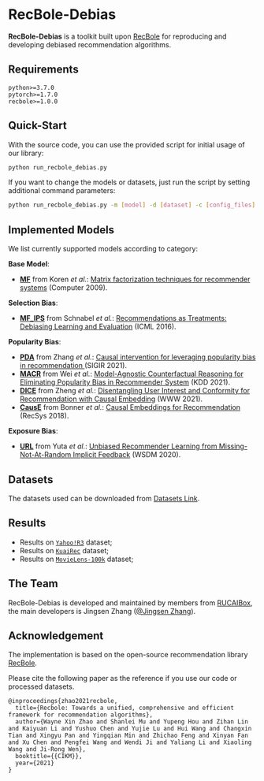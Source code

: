 # RecBole-Debias

**RecBole-Debias** is a toolkit built upon [RecBole](https://github.com/RUCAIBox/RecBole) for reproducing and developing debiased recommendation algorithms.

## Requirements

```
python>=3.7.0
pytorch>=1.7.0
recbole>=1.0.0
```

## Quick-Start

With the source code, you can use the provided script for initial usage of our library:

```bash
python run_recbole_debias.py
```

If you want to change the models or datasets, just run the script by setting additional command parameters:

```bash
python run_recbole_debias.py -m [model] -d [dataset] -c [config_files]
```

## Implemented Models

We list currently supported models according to category:

**Base Model**:

* **[MF](recbole_debias/model/debiased_recommender/mf.py)** from Koren *et al.*: [Matrix factorization techniques for recommender systems](https://www.inf.unibz.it/~ricci/ISR/papers/ieeecomputer.pdf) (Computer 2009).

**Selection Bias**:

* **[MF_IPS](recbole_debias/model/debiased_recommender/mf_ips.py)** from Schnabel *et al.*: [Recommendations as Treatments: Debiasing Learning and Evaluation](http://proceedings.mlr.press/v48/schnabel16.pdf) (ICML 2016).

**Popularity Bias**:

* **[PDA](recbole_debias/model/debiased_recommender/pda.py)** from Zhang *et al.*: [Causal intervention for leveraging popularity bias in recommendation
](https://arxiv.org/pdf/2105.06067.pdf) (SIGIR 2021).
* **[MACR](recbole_debias/model/debiased_recommender/macr.py)** from Wei *et al.*: [Model-Agnostic Counterfactual Reasoning for Eliminating Popularity Bias in Recommender System](https://arxiv.org/pdf/2010.15363.pdf) (KDD 2021).
* **[DICE](recbole_debias/model/debiased_recommender/dice.py)** from Zheng *et al.*: [Disentangling User Interest and Conformity for Recommendation with Causal Embedding](https://arxiv.org/pdf/2006.11011.pdf?ref=https://githubhelp.com) (WWW 2021).
* **[CausE](recbole_debias/model/debiased_recommender/cause.py)** from Bonner *et al.*: [Causal Embeddings for Recommendation](https://arxiv.org/pdf/1706.07639.pdf?ref=https://githubhelp.com) (RecSys 2018).

**Exposure Bias**:

* **[URL](recbole_debias/model/debiased_recommender/url.py)** from Yuta *et al.*: [Unbiased Recommender Learning from Missing-Not-At-Random Implicit Feedback](https://arxiv.org/pdf/1909.03601.pdf) (WSDM 2020).

## Datasets
 The datasets used can be downloaded from [Datasets Link](https:...).

## Results

- Results on [`Yahoo!R3`](results/yahoo.md) dataset; 
- Results on [`KuaiRec`](results/kuai.md) dataset; 
- Results on [`MovieLens-100k`](results/ml-100k.md) dataset; 

## The Team

RecBole-Debias is developed and maintained by members from [RUCAIBox](http://aibox.ruc.edu.cn/), the main developers is Jingsen Zhang ([@Jingsen Zhang](https://github.com/JingsenZhang)).

## Acknowledgement

The implementation is based on the open-source recommendation library [RecBole](https://github.com/RUCAIBox/RecBole).

Please cite the following paper as the reference if you use our code or processed datasets.

```
@inproceedings{zhao2021recbole,
  title={Recbole: Towards a unified, comprehensive and efficient framework for recommendation algorithms},
  author={Wayne Xin Zhao and Shanlei Mu and Yupeng Hou and Zihan Lin and Kaiyuan Li and Yushuo Chen and Yujie Lu and Hui Wang and Changxin Tian and Xingyu Pan and Yingqian Min and Zhichao Feng and Xinyan Fan and Xu Chen and Pengfei Wang and Wendi Ji and Yaliang Li and Xiaoling Wang and Ji-Rong Wen},
  booktitle={{CIKM}},
  year={2021}
}

